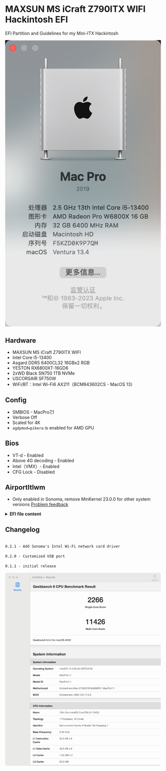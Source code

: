 # MAXSUN MS iCraft Z790ITX WIFI Hackintosh EFI

EFI Partition and Guidelines for my Mini-ITX Hackintosh

![About](./assets/about.png)

## Hardware

- MAXSUN MS iCraft Z790ITX WIFI
- Intel Core i5-13400
- Asgard DDR5 6400CL32 16GBx2 RGB
- YESTON RX6800XT-16GD6
- 2xWD Black SN750 1TB NVMe
- USCORSAIR SF750W
-  WiFi/BT：Intel Wi-Fi6 AX211（BCM943602CS - MacOS 13）

## Config

- SMBIOS - MacPro7,1
- Verbose Off
- Scaled for 4K
- `agdpmod=pikera` is enabled for AMD GPU

## Bios

- VT-d - Enabled
- Above 4G decoding - Enabled
- Intel（VMX）- Enabled
- CFG Lock - Disabled

## AirportItlwm

- Only enabled in Sonoma, remove MinKernel 23.0.0 for other system versions [Problem feedback](https://github.com/OpenIntelWireless/itlwm/issues/883)

<details>
<summary><strong>EFI file content</strong></summary>

## EFI file content

```
EFI
├── BOOT
│   └── BOOTx64.efi
└── OC
    ├── ACPI
    │   ├── SSDT-MS-iCraftZ790ITX.aml (MS iCraft Z790ITX WIFI dedicated ssdt)
    │   ├── SSDT-DTGP.aml
    │   └── SSDT-AMD Radeon Pro W6800X.aml (Activate Type-C port on graphics card and rename graphics card)
    ├── Drivers
    │   ├── HfsPlus.efi
    │   ├── OpenCanopy.efi
    │   ├── OpenHfsPlus.efi
    │   ├── OpenRuntime.efi
    │   ├── ResetNvramEntry.efi  
    │   └── ToggleSipEntry.efi
    ├── Kexts
    │   ├── AGPMInjector.kext
    │   ├── AirportItlwm.kext
    │   ├── AppleALC.kext
    │   ├── CPUFriend.kext    
    │   ├── CPUFriendDataProvider.kext    -Disabled(HWP has been customized using SSDT and does not need to be enabled)
    │   ├── CpuTopologyRebuild.kext    
    │   ├── CpuTscSync.kext    -Disabled
    │   ├── Lilu.kext
    │   ├── LucyRTL8125Ethernet.kext
    │   ├── RadeonSensor.kext
    │   │   └── Contents
    │   │       └── PlugIns
    │   │           └── SMCRadeonGPU.kext 
    │   ├── RestrictEvents.kext
    │   ├── SMCProcessor.kext
    │   ├── SMCSuperIO.kext
    │   ├── USBMap.kext
    │   ├── VirtualSMC.kext
    │   └── WhateverGreen.kext
    ├── OpenCore.efi
    ├── Resources 
    │   ├── Audio
    │   ├── Font
    │   ├── Image
    │   └── Label
    ├── Tools
    │   ├── CleanNvram.efi 
    │   └── OpenShell.efi
    └── config.plist
```
</details>

## Changelog

```

0.2.1 - Add Sonoma's Intel Wi-Fi network card driver

0.2.0 - Customized USB port

0.1.1 - initial release

```

![Geekbench](./assets/geekbench.png)

